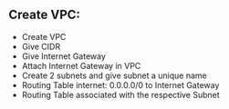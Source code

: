 ## Create VPC:

- Create VPC<br>
- Give CIDR<br>
- Give Internet Gateway<br>
- Attach Internet Gateway in VPC<br>
- Create 2 subnets and give subnet a unique name<br>
- Routing Table internet: 0.0.0.0/0 to Internet Gateway <br>
- Routing Table associated with the respective Subnet<br>
